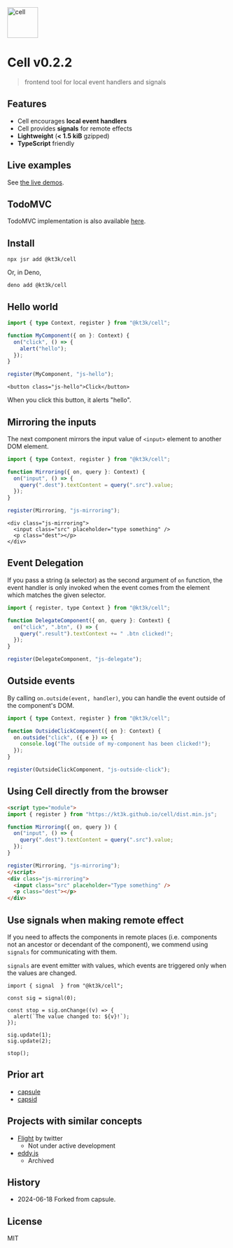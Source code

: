 <img src="https://kt3k.github.io/cell/cell-logo.svg" width="70" alt="cell" />

# Cell v0.2.2

> frontend tool for local event handlers and signals

## Features

- Cell encourages **local event handlers**
- Cell provides **signals** for remote effects
- **Lightweight** (**< 1.5 kiB** gzipped)
- **TypeScript** friendly

## Live examples

See [the live demos](https://kt3k.github.io/cell).

## TodoMVC

TodoMVC implementation is also available
[here](https://github.com/kt3k/cell-todomvc).

## Install

```
npx jsr add @kt3k/cell
```

Or, in Deno,

```
deno add @kt3k/cell
```

## Hello world

```ts
import { type Context, register } from "@kt3k/cell";

function MyComponent({ on }: Context) {
  on("click", () => {
    alert("hello");
  });
}

register(MyComponent, "js-hello");
```

```
<button class="js-hello">Click</button>
```

When you click this button, it alerts "hello".

## Mirroring the inputs

The next component mirrors the input value of `<input>` element to another DOM
element.

```ts
import { type Context, register } from "@kt3k/cell";

function Mirroring({ on, query }: Context) {
  on("input", () => {
    query(".dest").textContent = query(".src").value;
  });
}

register(Mirroring, "js-mirroring");
```

```
<div class="js-mirroring">
  <input class="src" placeholder="type something" />
  <p class="dest"></p>
</div>
```

## Event Delegation

If you pass a string (a selector) as the second argument of `on` function, the
event handler is only invoked when the event comes from the element which
matches the given selector.

```js
import { register, type Context } from "@kt3k/cell";

function DelegateComponent({ on, query }: Context) {
  on("click", ".btn", () => {
    query(".result").textContext += " .btn clicked!";
  });
}

register(DelegateComponent, "js-delegate");
```

## Outside events

By calling `on.outside(event, handler)`, you can handle the event outside of the
component's DOM.

```ts
import { type Context, register } from "@kt3k/cell";

function OutsideClickComponent({ on }: Context) {
  on.outside("click", ({ e }) => {
    console.log("The outside of my-component has been clicked!");
  });
}

register(OutsideClickComponent, "js-outside-click");
```

## Using Cell directly from the browser

```html
<script type="module">
import { register } from "https://kt3k.github.io/cell/dist.min.js";

function Mirroring({ on, query }) {
  on("input", () => {
    query(".dest").textContent = query(".src").value;
  });
}

register(Mirroring, "js-mirroring");
</script>
<div class="js-mirroring">
  <input class="src" placeholder="Type something" />
  <p class="dest"></p>
</div>
```

## Use signals when making remote effect

If you need to affects the components in remote places (i.e. components not an
ancestor or decendant of the component), we commend using `signals` for
communicating with them.

`signals` are event emitter with values, which events are triggered only when
the values are changed.

```
import { signal  } from "@kt3k/cell";

const sig = signal(0);

const stop = sig.onChange((v) => {
  alert(`The value changed to: ${v}!`);
});

sig.update(1);
sig.update(2);

stop();
```

## Prior art

- [capsule](https://github.com/capsidjs/capsule)
- [capsid](https://github.com/capsidjs/capsid)

## Projects with similar concepts

- [Flight](https://flightjs.github.io/) by twitter
  - Not under active development
- [eddy.js](https://github.com/WebReflection/eddy)
  - Archived

## History

- 2024-06-18 Forked from capsule.

## License

MIT
